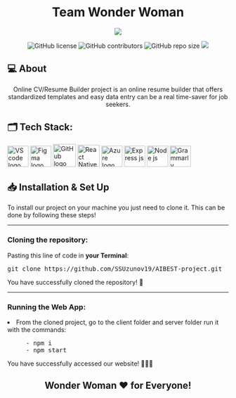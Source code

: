<h1 align="center">Team Wonder Woman</h1>

<p align = "center">
    <img src="https://cdn.discordapp.com/attachments/1125828347415511040/1131705401658847292/githubBanner.png" />
</p>

<p align = "center">
    <img alt="GitHub license" src="https://img.shields.io/github/license/SSUzunov19/CV-Builder-AIBEST?style=for-the-badge">
    <img alt="GitHub contributors" src="https://img.shields.io/github/contributors/SSUzunov19/CV-Builder-AIBEST?style=for-the-badge">
    <img alt="GitHub repo size" src="https://img.shields.io/github/repo-size/SSUzunov19/CV-Builder-AIBEST?style=for-the-badge">
    <img src="https://img.shields.io/github/languages/count/SSUzunov19/CV-Builder-AIBEST?style=for-the-badge">
</p>

## 💻 About
<p align="center">Online CV/Resume Builder project is an online resume builder that offers standardized templates and easy data entry can be a real time-saver for job seekers.</p>


## 🗂️ Tech Stack:
<p align="left">
    <a href="https://code.visualstudio.com/"><img src="https://img.icons8.com/color/344/visual-studio-code-2019.png" alt="VS code logo" width=48px /></a>
    <a href="https://www.figma.com/"><img src="https://img.icons8.com/color/344/figma--v1.png" alt="Figma logo" width=48px/></a>
    <a href="https://github.com/"><img src="https://img.icons8.com/nolan/344/github.png" alt="GitHub logo" width=52px /></a>
    <a href="https://reactnative.dev/"><img src="https://img.icons8.com/color/344/react-native.png" alt="React Native logo" width=50px /></a>
    <a href="https://azure.microsoft.com/en-us/products/postgresql/"><img src="https://upload.wikimedia.org/wikipedia/commons/thumb/2/29/Postgresql_elephant.svg/1200px-Postgresql_elephant.svg.png" alt="Azure logo" width=48px /></a>
    <a href="https://expressjs.com/"><img src="https://github.com/SSUzunov19/CV-Builder-AIBEST/assets/138564462/2c9c9bd6-179d-4e7b-a2e6-057084210926" alt="Express js" width=48px /></a>
    <a href="https://nodejs.org/en"><img src="https://github.com/SSUzunov19/CV-Builder-AIBEST/assets/138564462/7c320d04-4173-4ad0-aecf-8145872c2da4" alt="Node js" width=48px /></a>
    <a href="https://app.grammarly.com/"><img src="https://github.com/SSUzunov19/CV-Builder-AIBEST/assets/138564462/f22e7fa9-667c-4947-ae78-13e8dea27865" alt="Grammarly" width=48px /></a>
    </p>

## 📥 Installation & Set Up
<p> To install our project on your machine you just need to clone it. This can be done by following these steps! </p>

<hr>

<h3><B>Cloning the repository:</B></h3>

Pasting this line of code in **your Terminal**:
<pre>git clone https://github.com/SSUzunov19/AIBEST-project.git</pre>
<p>You have successfully cloned the repository! 🥳</p>

<hr>

<h3><B>Running the Web App:</B></h3>

  <li>From the cloned project, go to the client folder and server folder run it with the commands:</li>
</ul> 
<pre>
     - npm i
     - npm start
</pre>

<p>You have successfully accessed our website! 👏👏👏</p>

## <p align = "center">Wonder Woman ❤️ for <B>Everyone!</B></p>
